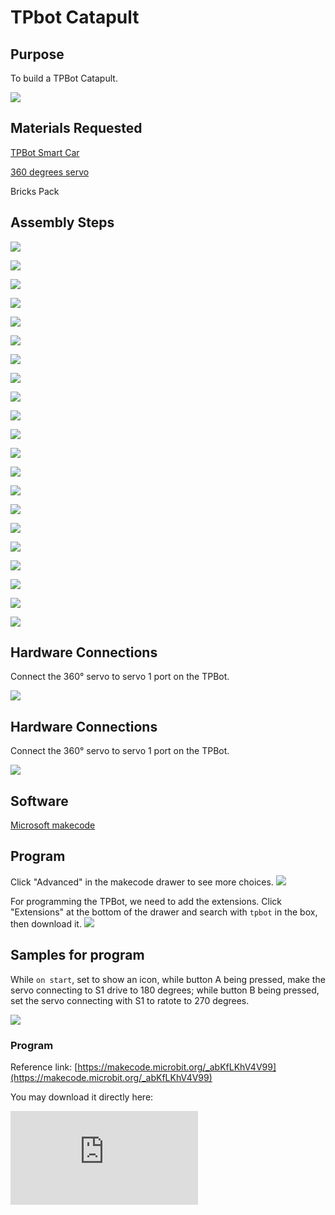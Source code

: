 ﻿---
sidebar_position: 4
sidebar_label: TPbot Catapult
---

# TPbot Catapult

## Purpose

To build a TPBot Catapult.


![](https://wiki-media-ef.oss-cn-hongkong.aliyuncs.com//images/tpbot-brick-expansion-case-04-01.png)

## Materials Requested


[TPBot Smart Car](https://www.elecfreaks.com/tpbot.html)

[360 degrees servo](https://www.elecfreaks.com/geekservo-2kg-360-degrees-compatible-with-lego.html)

Bricks Pack



## Assembly Steps

![](https://wiki-media-ef.oss-cn-hongkong.aliyuncs.com//images/tpbot-brick-expansion-step-04-01.png)

![](https://wiki-media-ef.oss-cn-hongkong.aliyuncs.com//images/tpbot-brick-expansion-step-04-02.png)

![](https://wiki-media-ef.oss-cn-hongkong.aliyuncs.com//images/tpbot-brick-expansion-step-04-03.png)

![](https://wiki-media-ef.oss-cn-hongkong.aliyuncs.com//images/tpbot-brick-expansion-step-04-04.png)

![](https://wiki-media-ef.oss-cn-hongkong.aliyuncs.com//images/tpbot-brick-expansion-step-04-05.png)

![](https://wiki-media-ef.oss-cn-hongkong.aliyuncs.com//images/tpbot-brick-expansion-step-04-06.png)

![](https://wiki-media-ef.oss-cn-hongkong.aliyuncs.com//images/tpbot-brick-expansion-step-04-07.png)

![](https://wiki-media-ef.oss-cn-hongkong.aliyuncs.com//images/tpbot-brick-expansion-step-04-08.png)

![](https://wiki-media-ef.oss-cn-hongkong.aliyuncs.com//images/tpbot-brick-expansion-step-04-09.png)

![](https://wiki-media-ef.oss-cn-hongkong.aliyuncs.com//images/tpbot-brick-expansion-step-04-10.png)

![](https://wiki-media-ef.oss-cn-hongkong.aliyuncs.com//images/tpbot-brick-expansion-step-04-11.png)

![](https://wiki-media-ef.oss-cn-hongkong.aliyuncs.com//images/tpbot-brick-expansion-step-04-12.png)

![](https://wiki-media-ef.oss-cn-hongkong.aliyuncs.com//images/tpbot-brick-expansion-step-04-13.png)

![](https://wiki-media-ef.oss-cn-hongkong.aliyuncs.com//images/tpbot-brick-expansion-step-04-14.png)

![](https://wiki-media-ef.oss-cn-hongkong.aliyuncs.com//images/tpbot-brick-expansion-step-04-15.png)

![](https://wiki-media-ef.oss-cn-hongkong.aliyuncs.com//images/tpbot-brick-expansion-step-04-16.png)

![](https://wiki-media-ef.oss-cn-hongkong.aliyuncs.com//images/tpbot-brick-expansion-step-04-17.png)

![](https://wiki-media-ef.oss-cn-hongkong.aliyuncs.com//images/tpbot-brick-expansion-step-04-18.png)

![](https://wiki-media-ef.oss-cn-hongkong.aliyuncs.com//images/tpbot-brick-expansion-step-04-19.png)

![](https://wiki-media-ef.oss-cn-hongkong.aliyuncs.com//images/tpbot-brick-expansion-step-04-20.png)

![](https://wiki-media-ef.oss-cn-hongkong.aliyuncs.com//images/tpbot-brick-expansion-step-04-21.png)

## Hardware Connections

Connect the 360° servo to servo 1 port on the TPBot.

![](https://wiki-media-ef.oss-cn-hongkong.aliyuncs.com//images/tpbot-brick-expansion-case-01-02.png)


## Hardware Connections

Connect the 360° servo to servo 1 port on the TPBot.

![](https://wiki-media-ef.oss-cn-hongkong.aliyuncs.com//images/tpbot-brick-expansion-case-01-02.png)


## Software

[Microsoft makecode](https://makecode.microbit.org/#)


## Program



Click "Advanced" in the makecode drawer to see more choices.
![](https://wiki-media-ef.oss-cn-hongkong.aliyuncs.com//images/tpbot-brick-expansion-case-01-03.png)

For programming the TPBot, we need to add the extensions. Click "Extensions" at the bottom of the drawer and search with `tpbot` in the box, then download it.
![](https://wiki-media-ef.oss-cn-hongkong.aliyuncs.com//images/tpbot-brick-expansion-case-01-04.png)


## Samples for program
While `on start`, set to show an icon, while button A being pressed, make the servo connecting to S1 drive to 180 degrees; while button B being pressed, set the servo connecting with S1 to ratote to 270 degrees.

![](https://wiki-media-ef.oss-cn-hongkong.aliyuncs.com//images/tpbot-brick-expansion-case-04-05.png)


### Program

Reference link: [https://makecode.microbit.org/_abKfLKhV4V99](https://makecode.microbit.org/_abKfLKhV4V99)

You may download it directly here:

<div
    style={{
        position: 'relative',
        paddingBottom: '60%',
        overflow: 'hidden',
    }}
>
    <iframe
        src="https://makecode.microbit.org/_abKfLKhV4V99"
        frameborder="0"
        sandbox="allow-popups allow-forms allow-scripts allow-same-origin"
        style={{
            position: 'absolute',
            width: '100%',
            height: '100%',
        }}
    />
</div>

## Conclusion:


While pressing button A, the catapult shots out the ball; while pressing button B, the catapult lies down.
